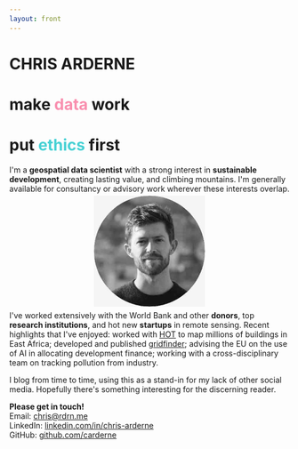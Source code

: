 ```yaml
---
layout: front
---
```


<h1 class="big-header fancy-shadow">CHRIS ARDERNE</h1>
<h1 class="big-taglines">make <span style="color:#F98FAF">data</span> work</h1>
<h1 class="big-taglines">put <span style="color:#47D1D4">ethics</span> first</h1>

I'm a **geospatial data scientist** with a strong interest in **sustainable development**, creating lasting value, and climbing mountains. I'm generally available for consultancy or advisory work wherever these interests overlap.

<p align="center">
    <img src="/assets/images/face.jpg" alt="profile picture" width="200" style="margin:-10px;">
</p>

I've worked extensively with the World Bank and other **donors**, top **research institutions**, and hot new **startups** in remote sensing. Recent highlights that I've enjoyed: worked with [HOT](https://www.hotosm.org/) to map millions of buildings in East Africa; developed and published [gridfinder](https://www.nature.com/articles/s41597-019-0347-4); advising the EU on the use of AI in allocating development finance; working with a cross-disciplinary team on tracking pollution from industry.

I blog from time to time, using this as a stand-in for my lack of other social media. Hopefully there's something interesting for the discerning reader.


**Please get in touch!**  
Email: [chris@rdrn.me](mailto:chris@rdrn.me)  
LinkedIn: [linkedin.com/in/chris-arderne](https://www.linkedin.com/in/chris-arderne)  
GitHub: [github.com/carderne](https://github.com/carderne)
